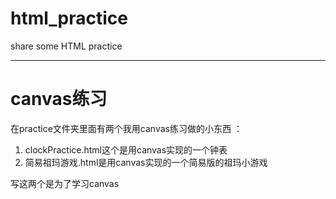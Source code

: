 # html_practice
share some HTML practice<br>

___
# canvas练习
在practice文件夹里面有两个我用canvas练习做的小东西  ：
1. clockPractice.html这个是用canvas实现的一个钟表<br>
2. 简易祖玛游戏.html是用canvas实现的一个简易版的祖玛小游戏<br>

写这两个是为了学习canvas
